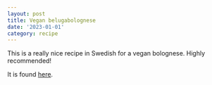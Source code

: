 ```yaml
---
layout: post
title: Vegan belugabolognese
date: '2023-01-01'
category: recipe
---
```


This is a really nice recipe in Swedish for a vegan bolognese. Highly recommended!

It is found [here](https://undertian.com/recept/vegansk-belugabolognese/).
